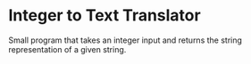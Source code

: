 # Integer to Text Translator

Small program that takes an integer input and returns the string representation of a given string. 